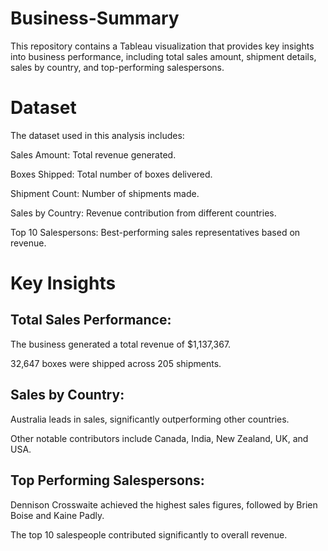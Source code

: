 # Business-Summary
This repository contains a Tableau visualization that provides key insights into business performance, including total sales amount, shipment details, sales by country, and top-performing salespersons.
# Dataset
The dataset used in this analysis includes:

Sales Amount: Total revenue generated.

Boxes Shipped: Total number of boxes delivered.

Shipment Count: Number of shipments made.

Sales by Country: Revenue contribution from different countries.

Top 10 Salespersons: Best-performing sales representatives based on revenue.
# Key Insights
## Total Sales Performance:
The business generated a total revenue of $1,137,367.

32,647 boxes were shipped across 205 shipments.
## Sales by Country:
Australia leads in sales, significantly outperforming other countries.

Other notable contributors include Canada, India, New Zealand, UK, and USA.

## Top Performing Salespersons:
Dennison Crosswaite achieved the highest sales figures, followed by Brien Boise and Kaine Padly.

The top 10 salespeople contributed significantly to overall revenue.


